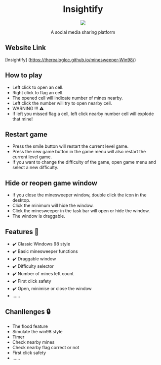 <h1 align="center">Insightify</h1>

<p align="center">
<img src="/assets/images/previews/preview.png"/>
</p>

<p align="center">A social media sharing platform</p>

## Website Link

[Insightify] (https://therealogloc.github.io/minesweeper-Win98/)

## How to play 

 - Left click to open an cell.
 - Right click to flag an cell.
 - The opened cell will indicate number of mines nearby.
 - Left click the number will try to open nearby cell.
 - WARNING !!! ⚠️
 - If left you missed flag a cell, left click nearby number cell will explode that mine!

 ## Restart game 

 - Press the smile button will restart the current level game.
 - Press the new game button in the game menu will also restart the current level game.
 - If you want to change the difficulty of the game, open game menu and select a new difficulty.

 ## Hide or reopen game window 

 - If you close the minesweeper window, double click the icon in the desktop.
 - Click the minimum will hide the window.
 - Click the minesweeper in the task bar will open or hide the window.
 - The window is draggable.

 ## Features 📍 

 - ✔️ Classic Windows 98 style
 - ✔️ Basic minesweeper functions
 - ✔️ Draggable window
 - ✔️ Difficulty selector
 - ✔️ Number of mines left count
 - ✔️ First click safety
 - ✔️ Open, minimise or close the window
 - ......

 ## Chanllenges 🔒

 - The flood feature
 - Simulate the win98 style
 - Timer
 - Check nearby mines
 - Check nearby flag correct or not
 - First click safety
 - ......
